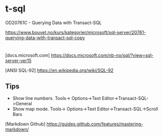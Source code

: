 # t-sql
OD20761C - Querying Data with Transact-SQL

https://www.bouvet.no/kurs/kategorier/microsoft/sql-server/20761-querying-data-with-transact-sql-copy

# 
[docs.microsoft.com] https://docs.microsoft.com/nb-no/sql/?view=sql-server-ver15

[ANSI SQL-92] https://en.wikipedia.org/wiki/SQL-92


## Tips
* Show line numbers. Tools-> Options->Text Editor->Transact-SQL->General
* Show map mode. Tools-> Options->Text Editor->Transact-SQL->Scroll Bars


[Markdown Github] https://guides.github.com/features/mastering-markdown/